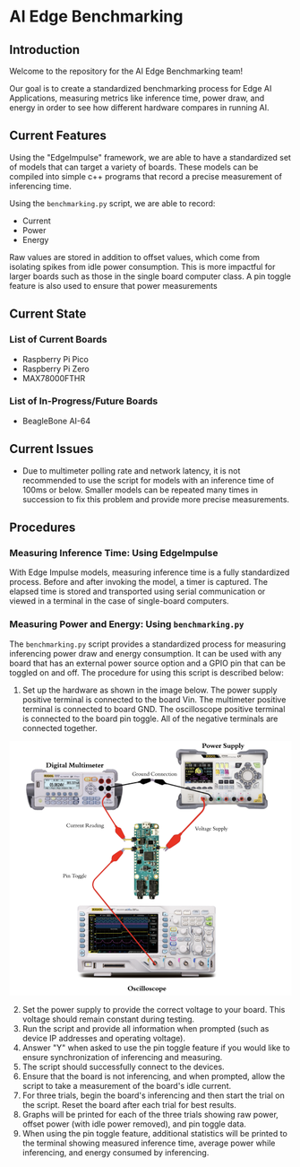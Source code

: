 # AI Edge Benchmarking

## Introduction
Welcome to the repository for the AI Edge Benchmarking team!

Our goal is to create a standardized benchmarking process for Edge AI Applications, measuring metrics like inference time, power draw, and energy in order to see how different hardware compares in running AI.

## Current Features
Using the "EdgeImpulse" framework, we are able to have a standardized set of models that can target a variety of boards. These models can be compiled into simple c++ programs that record a precise measurement of inferencing time.

Using the `benchmarking.py` script, we are able to record:
- Current
- Power
- Energy

Raw values are stored in addition to offset values, which come from isolating spikes from idle power consumption. This is more impactful for larger boards such as those in the single board computer class. A pin toggle feature is also used to ensure that power measurements 

## Current State
### List of Current Boards
- Raspberry Pi Pico
- Raspberry Pi Zero
- MAX78000FTHR
### List of In-Progress/Future Boards
- BeagleBone AI-64

## Current Issues
- Due to multimeter polling rate and network latency, it is not recommended to use the script for models with an inference time of 100ms or below. Smaller models can be repeated many times in succession to fix this problem and provide more precise measurements.

## Procedures
### Measuring Inference Time: Using EdgeImpulse
With Edge Impulse models, measuring inference time is a fully standardized process. Before and after invoking the model, a timer is captured. The elapsed time is stored and transported using serial communication or viewed in a terminal in the case of single-board computers.  

### Measuring Power and Energy: Using `benchmarking.py`
The `benchmarking.py` script provides a standardized process for measuring inferencing power draw and energy consumption. It can be used with any board that has an external power source option and a GPIO pin that can be toggled on and off.
The procedure for using this script is described below:
1. Set up the hardware as shown in the image below. The power supply positive terminal is connected to the board Vin. The multimeter positive terminal is connected to board GND. The oscilloscope positive terminal is connected to the board pin toggle. All of the negative terminals are connected together. 

![screenshot](Images/setup.png)

2. Set the power supply to provide the correct voltage to your board. This voltage should remain constant during testing.
3. Run the script and provide all information when prompted (such as device IP addresses and operating voltage). 
4. Answer "Y" when asked to use the pin toggle feature if you would like to ensure synchronization of inferencing and measuring.
5. The script should successfully connect to the devices.
6. Ensure that the board is not inferencing, and when prompted, allow the script to take a measurement of the board's idle current.
7. For three trials, begin the board's inferencing and then start the trial on the script. Reset the board after each trial for best results.
8. Graphs will be printed for each of the three trials showing raw power, offset power (with idle power removed), and pin toggle data.
9. When using the pin toggle feature, additional statistics will be printed to the terminal showing measured inference time, average power while inferencing, and energy consumed by inferencing.